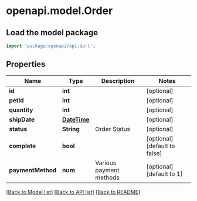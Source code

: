 # openapi.model.Order

## Load the model package
```dart
import 'package:openapi/api.dart';
```

## Properties
Name | Type | Description | Notes
------------ | ------------- | ------------- | -------------
**id** | **int** |  | [optional] 
**petId** | **int** |  | [optional] 
**quantity** | **int** |  | [optional] 
**shipDate** | [**DateTime**](DateTime.md) |  | [optional] 
**status** | **String** | Order Status | [optional] 
**complete** | **bool** |  | [optional] [default to false]
**paymentMethod** | **num** | Various payment methods | [optional] [default to 1]

[[Back to Model list]](../README.md#documentation-for-models) [[Back to API list]](../README.md#documentation-for-api-endpoints) [[Back to README]](../README.md)


